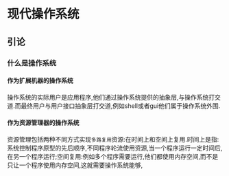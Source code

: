 # 现代操作系统
## 引论
### 什么是操作系统
#### 作为扩展机器的操作系统
操作系统的实际用户是应用程序,他们通过操作系统提供的抽象层,与操作系统打交道.而最终用户与用户接口抽象层打交道,例如shell或者gui他们属于操作系统外围.
#### 作为资源管理器的操作系统
资源管理包括两种不同方式实现`多路复用`资源:在时间上和空间上复用.时间上是指:系统控制程序原型的先后顺序,不同程序轮流使用资源,当一个程序运行一定时间后,在另一个程序运行;空间复用:例如多个程序需要运行,他们都使用内存空间,而不是只让一个程序使用内存空间,这就需要操作系统能够,
 
